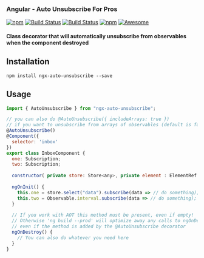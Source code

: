 ### Angular - Auto Unsubscribe For Pros 
[![npm](https://img.shields.io/npm/dt/ngx-auto-unsubscribe.svg)]()
[![Build Status](https://semaphoreci.com/api/v1/netanel7799/ngx-auto-unsubscribe/branches/master/badge.svg)](https://semaphoreci.com/netanel7799/ngx-auto-unsubscribe)
[![Build Status](https://travis-ci.org/NetanelBasal/ngx-auto-unsubscribe.svg?branch=master)](https://travis-ci.org/NetanelBasal/ngx-auto-unsubscribe)
[![npm](https://img.shields.io/npm/l/ngx-auto-unsubscribe.svg)]()
[![Awesome](https://cdn.rawgit.com/sindresorhus/awesome/d7305f38d29fed78fa85652e3a63e154dd8e8829/media/badge.svg)](https://github.com/sindresorhus/awesome)

#### Class decorator that will automatically unsubscribe from observables when the component destroyed

## Installation
`npm install ngx-auto-unsubscribe --save`

## Usage
```js
import { AutoUnsubscribe } from "ngx-auto-unsubscribe";

// you can also do @AutoUnsubscribe({ includeArrays: true }) 
// if you want to unsubscribe from arrays of observables (default is false)
@AutoUnsubscribe() 
@Component({
  selector: 'inbox'
})
export class InboxComponent {
  one: Subscription;
  two: Subscription;
  
  constructor( private store: Store<any>, private element : ElementRef ) {}
  
  ngOnInit() {
    this.one = store.select("data").subscribe(data => // do something);
    this.two = Observable.interval.subscribe(data => // do something);
  }
  
  // If you work with AOT this method must be present, even if empty! 
  // Otherwise 'ng build --prod' will optimize away any calls to ngOnDestroy, 
  // even if the method is added by the @AutoUnsubscribe decorator
  ngOnDestroy() {
    // You can also do whatever you need here
  }
}
```


